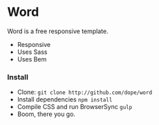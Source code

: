 # Word
Word is a free responsive template.

- Responsive
- Uses Sass
- Uses Bem

### Install
- Clone: `git clone http://github.com/dope/word`
- Install dependencies `npm install`
- Compile CSS and run BrowserSync `gulp`
- Boom, there you go.
